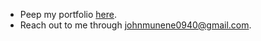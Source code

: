 - Peep my portfolio [here](https://munene-portfolio.web.app/).
- Reach out to me through johnmunene0940@gmail.com.

 
 
 
 
 
 
 
 
 



  
